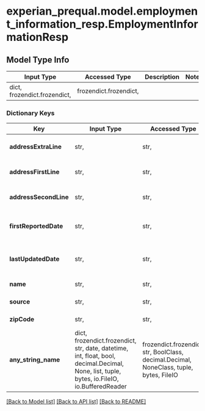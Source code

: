 # experian_prequal.model.employment_information_resp.EmploymentInformationResp

## Model Type Info
Input Type | Accessed Type | Description | Notes
------------ | ------------- | ------------- | -------------
dict, frozendict.frozendict,  | frozendict.frozendict,  |  | 

### Dictionary Keys
Key | Input Type | Accessed Type | Description | Notes
------------ | ------------- | ------------- | ------------- | -------------
**addressExtraLine** | str,  | str,  | Extra line of employer&#x27;s address | [optional] 
**addressFirstLine** | str,  | str,  | 1st line of employer&#x27;s address | [optional] 
**addressSecondLine** | str,  | str,  | 2nd line of employer&#x27;s address | [optional] 
**firstReportedDate** | str,  | str,  | Date first reported. Format &#x3D; MMDDCCYY  | [optional] 
**lastUpdatedDate** | str,  | str,  | Date last updated Format &#x3D; MMDDCCYY. | [optional] 
**name** | str,  | str,  | Employer&#x27;s Name. | [optional] 
**source** | str,  | str,  | Source of Employment | [optional] 
**zipCode** | str,  | str,  | ZIP code of employer.  | [optional] 
**any_string_name** | dict, frozendict.frozendict, str, date, datetime, int, float, bool, decimal.Decimal, None, list, tuple, bytes, io.FileIO, io.BufferedReader | frozendict.frozendict, str, BoolClass, decimal.Decimal, NoneClass, tuple, bytes, FileIO | any string name can be used but the value must be the correct type | [optional]

[[Back to Model list]](../../README.md#documentation-for-models) [[Back to API list]](../../README.md#documentation-for-api-endpoints) [[Back to README]](../../README.md)

